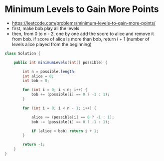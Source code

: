 # Minimum Levels to Gain More Points

- https://leetcode.com/problems/minimum-levels-to-gain-more-points/
- first, make bob play all the levels
- then, from 0 to n - 2, one by one add the score to alice and remove it from bob. if score of alice is more than bob, return i + 1 (number of levels alice played from the beginning)

```java
class Solution {

    public int minimumLevels(int[] possible) {

        int n = possible.length;
        int alice = 0;
        int bob = 0;

        for (int i = 0; i < n; i++) {
            bob += (possible[i] == 0 ? -1 : 1);
        }

        for (int i = 0; i < n - 1; i++) {

            alice += (possible[i] == 0 ? -1 : 1);
            bob -= (possible[i] == 0 ? -1 : 1);

            if (alice > bob) return i + 1;
        }

        return -1;
    }
}
```
